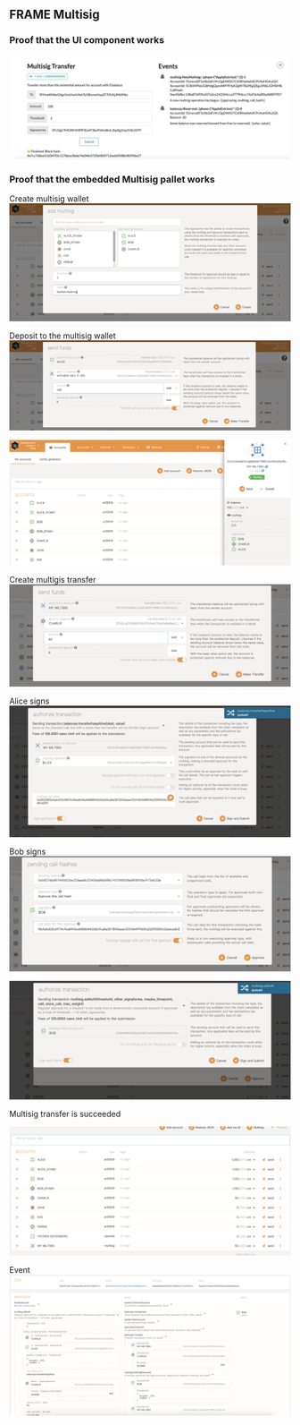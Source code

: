 ## FRAME Multisig

### Proof that the UI component works
![](./proofs/1_fontend_multisig_call.png)

### Proof that the embedded Multisig pallet works

Create multisig wallet
![](./proofs/1_create_multisig_wallet.png)

Deposit to the multisig wallet
![](./proofs/2_deposit_multisig_wallet.png)

![](./proofs/3_deposit_multisig_wallet_success.png)

Create multigis transfer
![](./proofs/4_create_multisig_transfer.png)

Alice signs
![](./proofs/5_alice_signed.png)

Bob signs
![](./proofs/6_bob_signed.png)

![](./proofs/7_transfer_authorized.png)

Multisig transfer is succeeded

![](./proofs/8_multisig_transfer_succeeded.png)

Event
![](./proofs/multisig_event.png)
